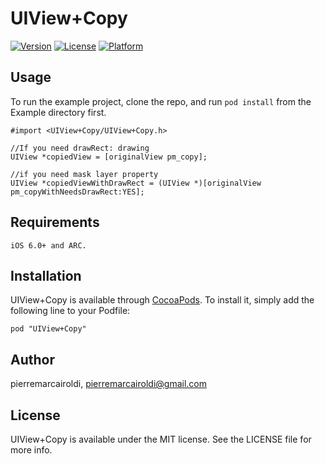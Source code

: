 # UIView+Copy

[![Version](https://img.shields.io/cocoapods/v/UIView+Copy.svg?style=flat)](http://cocoadocs.org/docsets/UIView+Copy)
[![License](https://img.shields.io/cocoapods/l/UIView+Copy.svg?style=flat)](http://cocoadocs.org/docsets/UIView+Copy)
[![Platform](https://img.shields.io/cocoapods/p/UIView+Copy.svg?style=flat)](http://cocoadocs.org/docsets/UIView+Copy)

## Usage

To run the example project, clone the repo, and run `pod install` from the Example directory first.

	#import <UIView+Copy/UIView+Copy.h>

	//If you need drawRect: drawing
	UIView *copiedView = [originalView pm_copy];

	//if you need mask layer property
    UIView *copiedViewWithDrawRect = (UIView *)[originalView pm_copyWithNeedsDrawRect:YES];

## Requirements
	
	iOS 6.0+ and ARC. 

## Installation

UIView+Copy is available through [CocoaPods](http://cocoapods.org). To install
it, simply add the following line to your Podfile:

    pod "UIView+Copy"

## Author

pierremarcairoldi, pierremarcairoldi@gmail.com

## License

UIView+Copy is available under the MIT license. See the LICENSE file for more info.

